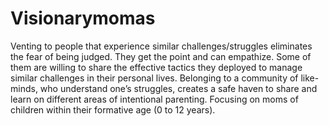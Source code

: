 # Visionarymomas
Venting to people that experience similar challenges/struggles eliminates the fear of being judged. They get the point and can empathize. Some of them are willing to share the effective tactics they deployed to manage similar challenges in their personal lives. Belonging to a community of like-minds, who understand one’s struggles, creates a safe haven to share and learn on different areas of intentional parenting. Focusing on moms of children within their formative age (0 to 12 years).
